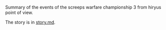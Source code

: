 Summary of the events of the screeps warfare championship 3 from hiryus point of view.

The story is in [story.md](../../blob/master/story.md).
